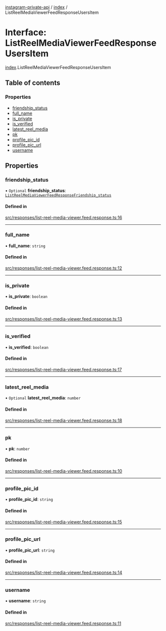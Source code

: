 [instagram-private-api](../../README.md) / [index](../../modules/index.md) / ListReelMediaViewerFeedResponseUsersItem

# Interface: ListReelMediaViewerFeedResponseUsersItem

[index](../../modules/index.md).ListReelMediaViewerFeedResponseUsersItem

## Table of contents

### Properties

- [friendship\_status](ListReelMediaViewerFeedResponseUsersItem.md#friendship_status)
- [full\_name](ListReelMediaViewerFeedResponseUsersItem.md#full_name)
- [is\_private](ListReelMediaViewerFeedResponseUsersItem.md#is_private)
- [is\_verified](ListReelMediaViewerFeedResponseUsersItem.md#is_verified)
- [latest\_reel\_media](ListReelMediaViewerFeedResponseUsersItem.md#latest_reel_media)
- [pk](ListReelMediaViewerFeedResponseUsersItem.md#pk)
- [profile\_pic\_id](ListReelMediaViewerFeedResponseUsersItem.md#profile_pic_id)
- [profile\_pic\_url](ListReelMediaViewerFeedResponseUsersItem.md#profile_pic_url)
- [username](ListReelMediaViewerFeedResponseUsersItem.md#username)

## Properties

### friendship\_status

• `Optional` **friendship\_status**: [`ListReelMediaViewerFeedResponseFriendship_status`](ListReelMediaViewerFeedResponseFriendship_status.md)

#### Defined in

[src/responses/list-reel-media-viewer.feed.response.ts:16](https://github.com/Nerixyz/instagram-private-api/blob/0e0721c/src/responses/list-reel-media-viewer.feed.response.ts#L16)

___

### full\_name

• **full\_name**: `string`

#### Defined in

[src/responses/list-reel-media-viewer.feed.response.ts:12](https://github.com/Nerixyz/instagram-private-api/blob/0e0721c/src/responses/list-reel-media-viewer.feed.response.ts#L12)

___

### is\_private

• **is\_private**: `boolean`

#### Defined in

[src/responses/list-reel-media-viewer.feed.response.ts:13](https://github.com/Nerixyz/instagram-private-api/blob/0e0721c/src/responses/list-reel-media-viewer.feed.response.ts#L13)

___

### is\_verified

• **is\_verified**: `boolean`

#### Defined in

[src/responses/list-reel-media-viewer.feed.response.ts:17](https://github.com/Nerixyz/instagram-private-api/blob/0e0721c/src/responses/list-reel-media-viewer.feed.response.ts#L17)

___

### latest\_reel\_media

• `Optional` **latest\_reel\_media**: `number`

#### Defined in

[src/responses/list-reel-media-viewer.feed.response.ts:18](https://github.com/Nerixyz/instagram-private-api/blob/0e0721c/src/responses/list-reel-media-viewer.feed.response.ts#L18)

___

### pk

• **pk**: `number`

#### Defined in

[src/responses/list-reel-media-viewer.feed.response.ts:10](https://github.com/Nerixyz/instagram-private-api/blob/0e0721c/src/responses/list-reel-media-viewer.feed.response.ts#L10)

___

### profile\_pic\_id

• **profile\_pic\_id**: `string`

#### Defined in

[src/responses/list-reel-media-viewer.feed.response.ts:15](https://github.com/Nerixyz/instagram-private-api/blob/0e0721c/src/responses/list-reel-media-viewer.feed.response.ts#L15)

___

### profile\_pic\_url

• **profile\_pic\_url**: `string`

#### Defined in

[src/responses/list-reel-media-viewer.feed.response.ts:14](https://github.com/Nerixyz/instagram-private-api/blob/0e0721c/src/responses/list-reel-media-viewer.feed.response.ts#L14)

___

### username

• **username**: `string`

#### Defined in

[src/responses/list-reel-media-viewer.feed.response.ts:11](https://github.com/Nerixyz/instagram-private-api/blob/0e0721c/src/responses/list-reel-media-viewer.feed.response.ts#L11)
